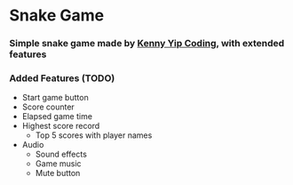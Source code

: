
# Snake Game
### Simple snake game made by [Kenny Yip Coding](https://www.youtube.com/watch?v=baBq5GAL0_U&t=1365s), with extended features

### Added Features (TODO)
- Start game button
- Score counter
- Elapsed game time
- Highest score record
    - Top 5 scores with player names
- Audio
    - Sound effects
    - Game music
    - Mute button